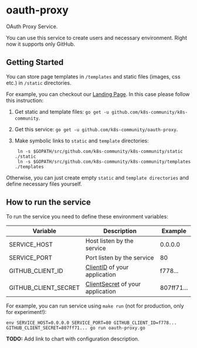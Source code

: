 # oauth-proxy

OAuth Proxy Service.

You can use this service to create users and necessary environment.
Right now it supports only GitHub.

## Getting Started

You can store page templates in `/templates` and static files (images, css etc.) in `/static` directories.

For example, you can checkout our [Landing Page](https://github.com/k8s-community/k8s-community).
In this case please follow this instruction:
 
1. Get static and template files: `go get -u github.com/k8s-community/k8s-community`.

2. Get this service: `go get -u github.com/k8s-community/oauth-proxy`.

3. Make symbolic links to `static` and `template` directories:

        ln -s $GOPATH/src/github.com/k8s-community/k8s-community/static ./static
        ln -s $GOPATH/src/github.com/k8s-community/k8s-community/templates ./templates
    
Otherwise, you can just create empty `static` and `template directories` and define necessary files yourself.

## How to run the service

To run the service you need to define these environment variables:

| Variable | Description | Example |
|---|---|---|
| SERVICE_HOST | Host listen by the service | 0.0.0.0 |
| SERVICE_PORT | Port listen by the service| 80 |
| GITHUB_CLIENT_ID | [ClientID](https://github.com/settings/developers) of your application | f778... |
| GITHUB_CLIENT_SECRET | [ClientSecret](https://github.com/settings/developers) of your application  | 807ff71... |

For example, you can run service using `make run` (not for production, only for experiment!):


    env SERVICE_HOST=0.0.0.0 SERVICE_PORT=80 GITHUB_CLIENT_ID=f778... GITHUB_CLIENT_SECRET=807ff71... go run oauth-proxy.go


**TODO:** Add link to chart with configuration description.
